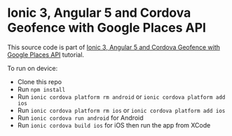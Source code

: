 # Ionic 3, Angular 5 and Cordova Geofence with Google Places API

This source code is part of [Ionic 3, Angular 5 and Cordova Geofence with Google Places API](https://www.djamware.com/post/5b40b76680aca77b083240b3/ionic-3-angular-5-and-cordova-geofence-with-google-places-api) tutorial.

To run on device:

* Clone this repo
* Run `npm install`
* Run `ionic cordova platform rm android` or `ionic cordova platform add ios`
* Run `ionic cordova platform rm ios` or `ionic cordova platform add ios`
* Run `ionic cordova run android` for Android
* Run `ionic cordova build ios` for iOS then run the app from XCode

